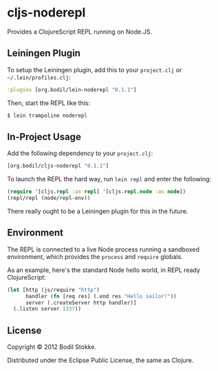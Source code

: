 # cljs-noderepl

Provides a ClojureScript REPL running on Node.JS.

## Leiningen Plugin

To setup the Leiningen plugin, add this to your `project.clj` or `~/.lein/profiles.clj`:

```clojure
:plugins [org.bodil/lein-noderepl "0.1.1"]
```

Then, start the REPL like this:

```bash
$ lein trampoline noderepl
```

## In-Project Usage

Add the following dependency to your `project.clj`:

```clojure
[org.bodil/cljs-noderepl "0.1.1"]
```

To launch the REPL the hard way, run `lein repl` and enter the following:

```clojure
(require '[cljs.repl :as repl] '[cljs.repl.node :as node])
(repl/repl (node/repl-env))
```

There really ought to be a Leiningen plugin for this in the future.

## Environment

The REPL is connected to a live Node process running a sandboxed
environment, which provides the `process` and `require` globals.

As an example, here's the standard Node hello world, in REPL ready
ClojureScript:

```clojure
(let [http (js/require "http")
      handler (fn [req res] (.end res "Hello sailor!"))
      server (.createServer http handler)]
  (.listen server 1337))
```

## License

Copyright © 2012 Bodil Stokke.

Distributed under the Eclipse Public License, the same as Clojure.
